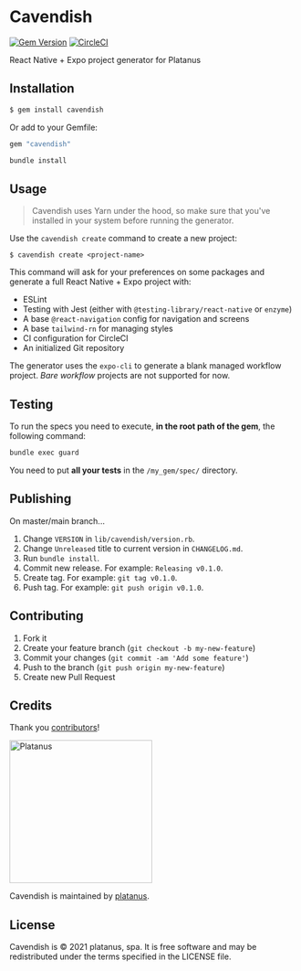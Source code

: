 # Cavendish

[![Gem Version](https://badge.fury.io/rb/cavendish.svg)](https://badge.fury.io/rb/cavendish)
[![CircleCI](https://circleci.com/gh/platanus/cavendish.svg?style=shield)](https://app.circleci.com/pipelines/github/platanus/cavendish)

React Native + Expo project generator for Platanus

## Installation

```bash
$ gem install cavendish
```

Or add to your Gemfile:

```ruby
gem "cavendish"
```

```bash
bundle install
```

## Usage

> Cavendish uses Yarn under the hood, so make sure that you've installed in your system before running the generator.

Use the `cavendish create` command to create a new project:

    $ cavendish create <project-name>

This command will ask for your preferences on some packages and generate a full React Native + Expo project with:

- ESLint
- Testing with Jest (either with `@testing-library/react-native` or `enzyme`)
- A base `@react-navigation` config for navigation and screens
- A base `tailwind-rn` for managing styles
- CI configuration for CircleCI
- An initialized Git repository

The generator uses the `expo-cli` to generate a blank managed workflow project. *Bare workflow* projects are not supported for now.

## Testing

To run the specs you need to execute, **in the root path of the gem**, the following command:

```bash
bundle exec guard
```

You need to put **all your tests** in the `/my_gem/spec/` directory.

## Publishing

On master/main branch...

1. Change `VERSION` in `lib/cavendish/version.rb`.
2. Change `Unreleased` title to current version in `CHANGELOG.md`.
3. Run `bundle install`.
4. Commit new release. For example: `Releasing v0.1.0`.
5. Create tag. For example: `git tag v0.1.0`.
6. Push tag. For example: `git push origin v0.1.0`.

## Contributing

1. Fork it
2. Create your feature branch (`git checkout -b my-new-feature`)
3. Commit your changes (`git commit -am 'Add some feature'`)
4. Push to the branch (`git push origin my-new-feature`)
5. Create new Pull Request

## Credits

Thank you [contributors](https://github.com/platanus/cavendish/graphs/contributors)!

<img src="http://platan.us/gravatar_with_text.png" alt="Platanus" width="250"/>

Cavendish is maintained by [platanus](http://platan.us).

## License

Cavendish is © 2021 platanus, spa. It is free software and may be redistributed under the terms specified in the LICENSE file.
